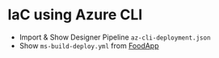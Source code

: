 # IaC using Azure CLI

- Import & Show Designer Pipeline `az-cli-deployment.json`
- Show `ms-build-deploy.yml` from [FoodApp](https://github.com/arambazamba/FoodApp/tree/master/az-pipelines)
